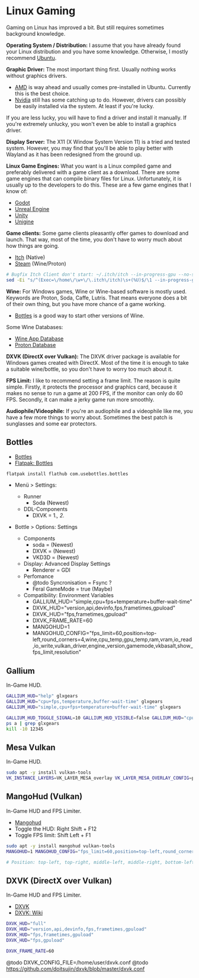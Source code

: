 # Linux Gaming

Gaming on Linux has improved a bit.
But still requires sometimes background knowledge.

**Operating System / Distribution:**
I assume that you have already found your Linux distribution and you have some knowledge. Otherwise, I mostly recommend [Ubuntu](https://ubuntu.com/).

**Graphic Driver:**
The most important thing first. Usually nothing works without graphics drivers.

* [AMD](https://www.amd.com/) is way ahead and usually comes pre-installed in Ubuntu. Currently this is the best choice.
* [Nvidia](https://www.nvidia.com/) still has some catching up to do. However, drivers can possibly be easily installed via the system. At least if you're lucky.

If you are less lucky, you will have to find a driver and install it manually.
If you're extremely unlucky, you won't even be able to install a graphics driver.

**Display Server:**
The X11 (X Window System Version 11) is a tried and tested system.
However, you may find that you'll be able to play better with Wayland as it has been redesigned from the ground up.

**Linux Game Engines:**
What you want is a Linux compiled game and preferably delivered with a game client as a download.
There are some game engines that can compile binary files for Linux.
Unfortunately, it is usually up to the developers to do this.
These are a few game engines that I know of:

* [Godot](https://godotengine.org/)
* [Unreal Engine](https://unrealengine.com/)
* [Unity](https://unity.com/)
* [Unigine](https://unigine.com/)

**Game clients:**
Some game clients pleasantly offer games to download and launch.
That way, most of the time, you don't have to worry much about how things are going.

* [Itch](https://itch.io/app) (Native)
* [Steam](https://store.steampowered.com/) (Wine/Proton)

```bash
# Bugfix Itch Client don't start: ~/.itch/itch --in-progress-gpu --no-sandbox
sed -Ei "s/^(Exec=\/home\/\w+\/\.itch\/itch)\s+(%U)$/\1 --in-progress-gpu --no-sandbox \2/" ~/.local/share/applications/io.itch.itch.desktop
```

**Wine:**
For Windows games, Wine or Wine-based software is mostly used.
Keywords are Proton, Soda, Caffe, Lutris.
That means everyone does a bit of their own thing, but you have more chance of a game working.

* [Bottles](https://usebottles.com/) is a good way to start other versions of Wine.

Some Wine Databases:

* [Wine App Database](https://appdb.winehq.org/)
* [Proton Database](https://www.protondb.com/)

**DXVK (DirectX over Vulkan):**
The DXVK driver package is available for Windows games created with DirectX.
Most of the time it is enough to take a suitable wine/bottle, so you don't have to worry too much about it.

**FPS Limit:**
I like to recommend setting a frame limit. The reason is quite simple.
Firstly, it protects the processor and graphics card, because it makes no sense to run a game at 200 FPS, if the monitor can only do 60 FPS.
Secondly, it can make a jerky game run more smoothly.

**Audiophile/Videophile:**
If you're an audiophile and a videophile like me, you have a few more things to worry about.
Sometimes the best patch is sunglasses and some ear protectors.

## Bottles

* [Bottles](https://usebottles.com/)
* [Flatpak: Bottles](https://flathub.org/apps/details/com.usebottles.bottles)

```bash
flatpak install flathub com.usebottles.bottles
```

* Menü > Settings:
  * Runner
    * Soda (Newest)
  * DDL-Components
    * DXVK = 1.*, 2.*

* Bottle > Options: Settings
  * Components
    * soda = (Newest)
    * DXVK = (Newest)
    * VKD3D = (Newest)
  * Display: Advanced Display Settings
    * Renderer = GDI
  * Perfomance
    * @todo Syncronisation = Fsync ?
    * Feral GameMode = true (Maybe)
  * Compatibility: Environment Variables
    * GALLIUM_HUD="simple,cpu+fps+temperature+buffer-wait-time"
    * DXVK_HUD="version,api,devinfo,fps,frametimes,gpuload"
    * DXVK_HUD="fps,frametimes,gpuload"
    * DXVK_FRAME_RATE=60
    * MANGOHUD=1
    * MANGOHUD_CONFIG="fps_limit=60,position=top-left,round_corners=4,wine,cpu_temp,gpu_temp,ram,vram,io_read,io_write,vulkan_driver,engine_version,gamemode,vkbasalt,show_fps_limit,resolution"

## Gallium

In-Game HUD.

```bash
GALLIUM_HUD="help" glxgears
GALLIUM_HUD="cpu+fps,temperature,buffer-wait-time" glxgears
GALLIUM_HUD="simple,cpu+fps+temperature+buffer-wait-time" glxgears

GALLIUM_HUD_TOGGLE_SIGNAL=10 GALLIUM_HUD_VISIBLE=false GALLIUM_HUD="cpu+fps,temperature,buffer-wait-time" glxgears
ps a | grep glxgears
kill -10 12345
```

## Mesa Vulkan

In-Game HUD.

```bash
sudo apt -y install vulkan-tools
VK_INSTANCE_LAYERS=VK_LAYER_MESA_overlay VK_LAYER_MESA_OVERLAY_CONFIG=position=top-left vkcube
```

## MangoHud (Vulkan)

In-Game HUD and FPS Limiter.

* [Mangohud](https://github.com/flightlessmango/MangoHud)
* Toggle the HUD: Right Shift + F12
* Toggle FPS limit: Shift Left + F1

```bash
sudo apt -y install mangohud vulkan-tools
MANGOHUD=1 MANGOHUD_CONFIG="fps_limit=60,position=top-left,round_corners=4,wine,cpu_temp,gpu_temp,ram,vram,io_read,io_write,vulkan_driver,engine_version,gamemode,vkbasalt,show_fps_limit,resolution" vkcube

# Position: top-left, top-right, middle-left, middle-right, bottom-left, bottom-right, top-center
```

## DXVK (DirectX over Vulkan)

In-Game HUD and FPS Limiter.

* [DXVK](https://github.com/doitsujin/dxvk)
* [DXVK: Wiki](https://github.com/doitsujin/dxvk/wiki)

```bash
DXVK_HUD="full"
DXVK_HUD="version,api,devinfo,fps,frametimes,gpuload"
DXVK_HUD="fps,frametimes,gpuload"
DXVK_HUD="fps,gpuload"

DXVK_FRAME_RATE=60
```

@todo DXVK_CONFIG_FILE=/home/user/dxvk.conf
@todo https://github.com/doitsujin/dxvk/blob/master/dxvk.conf
